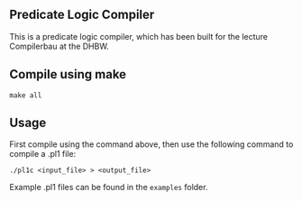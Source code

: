 ## Predicate Logic Compiler
This is a predicate logic compiler, which has been built for the lecture Compilerbau at the DHBW.

## Compile using make
```shell
make all
```

## Usage
First compile using the command above, then use the following command to compile a .pl1 file:
```shell
./pl1c <input_file> > <output_file>
```
Example .pl1 files can be found in the `examples` folder.
